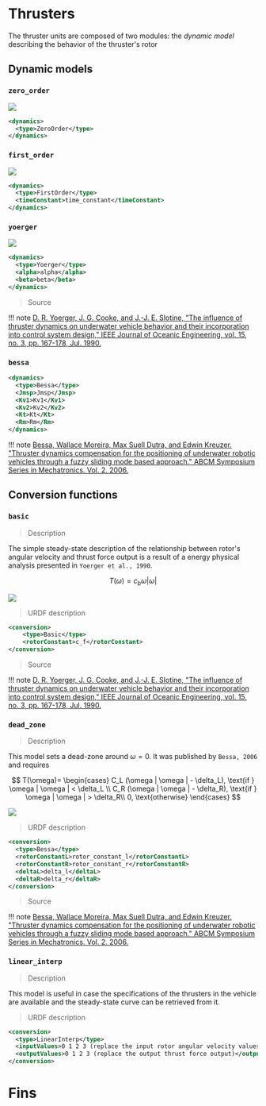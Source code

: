 # Thrusters

The thruster units are composed of two modules: the *dynamic model* describing the behavior of the thruster's rotor

## Dynamic models

### `zero_order`

![](../images/actuators/dyn_zero_order.png)

```xml
<dynamics>
  <type>ZeroOrder</type>
</dynamics>
```

### `first_order`

![](../images/actuators/dyn_first_order.png)

```xml
<dynamics>
  <type>FirstOrder</type>
  <timeConstant>time_constant</timeConstant>
</dynamics>
```

### `yoerger`

![](../images/actuators/dyn_yoerger.png)

```xml
<dynamics>
  <type>Yoerger</type>
  <alpha>alpha</alpha>
  <beta>beta</beta>
</dynamics>
```

> Source

!!! note
    [D. R. Yoerger, J. G. Cooke, and J.-J. E. Slotine, "The influence of thruster dynamics on underwater vehicle behavior and their incorporation into control system design," IEEE Journal of Oceanic Engineering, vol. 15, no. 3, pp. 167-178, Jul. 1990.](http://www.engr.mun.ca/~bachmayer/ENG9095-webpage/thruster/Yoerger1990.pdf)

### `bessa`

```xml
<dynamics>
  <type>Bessa</type>
  <Jmsp>Jmsp</Jmsp>
  <Kv1>Kv1</Kv1>
  <Kv2>Kv2</Kv2>
  <Kt>Kt</Kt>
  <Rm>Rm</Rm>
</dynamics>
```

!!! note
    [Bessa, Wallace Moreira, Max Suell Dutra, and Edwin Kreuzer. "Thruster dynamics compensation for the positioning of underwater robotic vehicles through a fuzzy sliding mode based approach." ABCM Symposium Series in Mechatronics. Vol. 2. 2006.](http://abcm.org.br/symposium-series/SSM_Vol2/Section_IX_Submarine_Robotics/SSM2_IX_01.pdf)

## Conversion functions

### `basic`

> Description

The simple steady-state description of the relationship between rotor's angular velocity and thrust force output is a result of a energy physical analysis presented in `Yoerger et al., 1990`.

$$
  T(\omega) = c_b \omega | \omega |
$$

![](../images/actuators/cf_basic.png)

> URDF description

```xml
<conversion>
    <type>Basic</type>
    <rotorConstant>c_f</rotorConstant>
</conversion>
```

> Source

!!! note
    [D. R. Yoerger, J. G. Cooke, and J.-J. E. Slotine, "The influence of thruster dynamics on underwater vehicle behavior and their incorporation into control system design," IEEE Journal of Oceanic Engineering, vol. 15, no. 3, pp. 167-178, Jul. 1990.](http://www.engr.mun.ca/~bachmayer/ENG9095-webpage/thruster/Yoerger1990.pdf)

### `dead_zone`

> Description

This model sets a dead-zone around $\omega=0$. It was published by
`Bessa, 2006` and requires

$$
T(\omega)=
  \begin{cases}
  C_L (\omega | \omega | - \delta_L), \text{if } \omega | \omega | < \delta_L \\
  C_R (\omega | \omega | - \delta_R), \text{if } \omega | \omega | > \delta_R\\
  0, \text{otherwise}
  \end{cases}
$$

![](../images/actuators/cf_dead_zone.png)

> URDF description

```xml
<conversion>
  <type>Bessa</type>
  <rotorConstantL>rotor_constant_l</rotorConstantL>
  <rotorConstantR>rotor_constant_r</rotorConstantR>
  <deltaL>delta_l</deltaL>
  <deltaR>delta_r</deltaR>
</conversion>
```

> Source

!!! note
    [Bessa, Wallace Moreira, Max Suell Dutra, and Edwin Kreuzer. "Thruster dynamics compensation for the positioning of underwater robotic vehicles through a fuzzy sliding mode based approach." ABCM Symposium Series in Mechatronics. Vol. 2. 2006.](http://abcm.org.br/symposium-series/SSM_Vol2/Section_IX_Submarine_Robotics/SSM2_IX_01.pdf)

### `linear_interp`

> Description

This model is useful in case the specifications of the thrusters in the vehicle are available and the steady-state curve can be retrieved from it.

> URDF description

```xml
<conversion>
  <type>LinearInterp</type>
  <inputValues>0 1 2 3 (replace the input rotor angular velocity values)</inputValues>
  <outputValues>0 1 2 3 (replace the output thrust force output)</outputValues>
</conversion>
```

# Fins